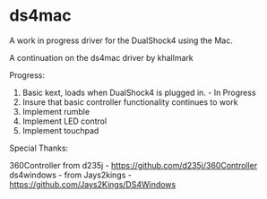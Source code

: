 # ds4mac
A work in progress driver for the DualShock4 using the Mac.

A continuation on the ds4mac driver by khallmark

Progress:

1. Basic kext, loads when DualShock4 is plugged in. - In Progress
2. Insure that basic controller functionality continues to work
3. Implement rumble
4. Implement LED control
5. Implement touchpad

Special Thanks:

360Controller from d235j - https://github.com/d235j/360Controller
ds4windows - from Jays2kings - https://github.com/Jays2Kings/DS4Windows
